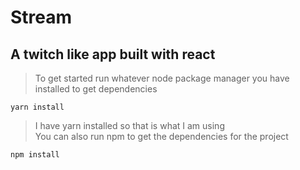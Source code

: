 # Stream
## A twitch like app built with react
> To get started run whatever node package manager you have installed to get dependencies
```
yarn install
```
> I have yarn installed so that is what I am using <br>
You can also run npm to get the dependencies for the project 

```
npm install
```

